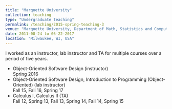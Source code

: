 ```yaml
---
title: "Marquette University"
collection: teaching
type: "Undergraduate teaching"
permalink: /teaching/2015-spring-teaching-3
venue: "Marquette University, Department of Math, Statistics and Computer Science"
date: 2011-08-24 to 05-22-2017
location: "Milwaukee, WI, USA"
---
```

I worked as an instructor, lab instructor and TA for multiple courses over a period of five years.

<ul>
<li>
Object-Oriented Software Design (instructor)
<br>
Spring 2016
<li>
Object-Oriented Software Design, Introduction to Programming (Object-Oriented) (lab instructor)
<br>
Fall 15, Fall 16, Spring 17
<li>
Calculus I, Calculus II (TA)
<br>
Fall 12, Spring 13, Fall 13, Spring 14, Fall 14, Spring 15
